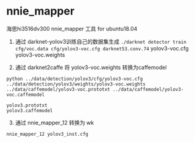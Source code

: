 # nnie_mapper
海思hi3516dv300 nnie_mapper 工具 for ubuntu18.04

1. 通过 darknet-yolov3训练自己的数据集生成
`./darknet detector train cfg/voc.data cfg/yolov3-voc.cfg darknet53.conv.74`
    yolov3-voc.cfg
    yolov3-voc.weights

2. 通过 darknet2caffe 将 yolov3-voc.weights 转换为caffemodel

`python ../data/detection/yolov3/cfg/yolov3-voc.cfg ../data/detection/yolov3/weights/yolov3-voc.weights ../data/caffemodel/yolov3-voc.prototxt ../data/caffemodel/yolov3-voc.caffemodel`

    yolov3.prototxt 
    yolov3.caffemodel

3. 通过 nnie_mapper_12 转换为 wk

`nnie_mapper_12 yolov3_inst.cfg`

